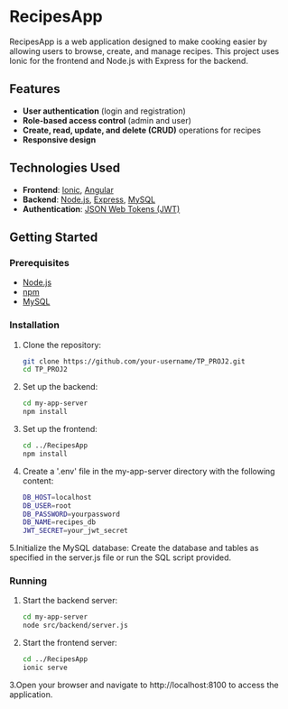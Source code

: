 # RecipesApp

RecipesApp is a web application designed to make cooking easier by allowing users to browse, create, and manage recipes. This project uses Ionic for the frontend and Node.js with Express for the backend.

## Features

- **User authentication** (login and registration)
- **Role-based access control** (admin and user)
- **Create, read, update, and delete (CRUD)** operations for recipes
- **Responsive design**

## Technologies Used

- **Frontend**: [Ionic](https://ionicframework.com/), [Angular](https://angular.io/)
- **Backend**: [Node.js](https://nodejs.org/), [Express](https://expressjs.com/), [MySQL](https://www.mysql.com/)
- **Authentication**: [JSON Web Tokens (JWT)](https://jwt.io/)

## Getting Started

### Prerequisites

- [Node.js](https://nodejs.org/)
- [npm](https://www.npmjs.com/)
- [MySQL](https://www.mysql.com/)

### Installation

1. Clone the repository:
   ```sh
   git clone https://github.com/your-username/TP_PROJ2.git
   cd TP_PROJ2
    ```
2. Set up the backend:
   ```sh
   cd my-app-server
   npm install
    ```   
3. Set up the frontend:
   ```sh
   cd ../RecipesApp
   npm install
    ```   
4. Create a '.env' file in the my-app-server directory with the following content:
   ```sh
   DB_HOST=localhost
   DB_USER=root
   DB_PASSWORD=yourpassword
   DB_NAME=recipes_db
   JWT_SECRET=your_jwt_secret
    ```   
5.Initialize the MySQL database:
   Create the database and tables as specified in the server.js file or run the SQL script provided.

### Running
1. Start the backend server:
   ```sh
   cd my-app-server
   node src/backend/server.js
    ```
2. Start the frontend server:
   ```sh
   cd ../RecipesApp
   ionic serve
    ```
3.Open your browser and navigate to http://localhost:8100 to access the application.
